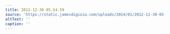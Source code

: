 ```yaml
---
title: 2012-12-30 05.54.59
source: 'https://static.jamesdigioia.com/uploads/2014/01/2012-12-30-05-54-59-scaled.jpg'
altText: ''
caption: ''
---
```


